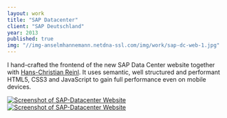 ```yaml
---
layout: work
title: "SAP Datacenter"
client: "SAP Deutschland"
year: 2013
published: true
img: "//img-anselmhannemann.netdna-ssl.com/img/work/sap-dc-web-1.jpg"
---
```


I hand-crafted the frontend of the new SAP Data Center website together with [Hans-Christian Reinl](https://drublic.de/). It uses semantic, well structured and performant HTML5, CSS3 and  JavaScript to gain full performance even on mobile devices.

<a href="http://sapdatacenter.com/">
	<img src="//img-anselmhannemann.netdna-ssl.com/img/work/sap-dc-web-1.jpg" alt="Screenshot of SAP-Datacenter Website">
	<img src="//img-anselmhannemann.netdna-ssl.com/img/work/sap-dc-web-2.jpg" alt="Screenshot of SAP-Datacenter Website">
</a>
